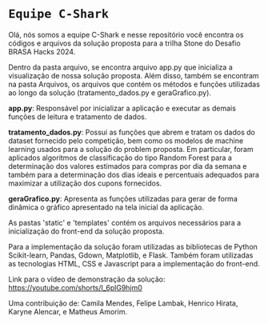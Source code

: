 # `Equipe C-Shark`

Olá, nós somos a equipe C-Shark e nesse repositório você encontra os códigos e arquivos da solução proposta para a trilha Stone do Desafio BRASA Hacks 2024.

Dentro da pasta arquivo, se encontra arquivo app.py que inicializa a visualização de nossa solução proposta. Além disso, também se encontram na pasta Arquivos, os arquivos que contém os métodos e funções utilizadas ao longo da solução (tratamento_dados.py e geraGrafico.py). 

**app.py**: Responsável por inicializar a aplicação e executar as demais funções de leitura e tratamento de dados.

**tratamento_dados.py**: Possui as funções que abrem e tratam os dados do dataset fornecido pelo competição, bem como os modelos de machine learning usados para a solução do problem proposta. Em particular, foram aplicados algoritmos de classificação do tipo Random Forest para a determinação dos valores estimados para compras por dia da semana e também para a determinação dos dias ideais e percentuais adequados para maximizar a utilização dos cupons fornecidos.

**geraGrafico.py**: Apresenta as funções utilizadas para gerar de forma dinâmica o gráfico apresentado na tela inicial da aplicação. 

As pastas 'static' e 'templates' contém os arquivos necessários para a inicialização do front-end da solução proposta.

Para a implementação da solução foram utilizadas as bibliotecas de Python Scikit-learn, Pandas, Gdown, Matplotlib, e Flask. Também foram utilizadas as tecnologias HTML, CSS e Javascript para a implementação do front-end.

Link para o vídeo de demonstração da solução: https://youtube.com/shorts/I_6plG9hjm0

Uma contribuição de: Camila Mendes, Felipe Lambak, Henrico Hirata, Karyne Alencar, e Matheus Amorim.
